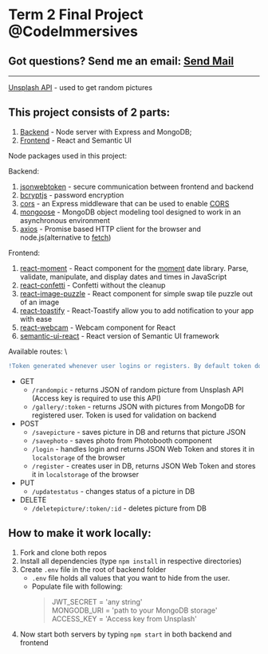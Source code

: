 # Term 2 Final Project @CodeImmersives

## Got questions? Send me an email: <a href="mailto:nikolay.kim@codeimmersives.com?Subject=Hello" target="_top">Send Mail</a>

<hr>

[Unsplash API](https://unsplash.com/developers) - used to get random pictures

## This project consists of 2 parts:
1. [Backend](https://github.com/ignitikus/term-2-final-project-backend) - Node server with Express and MongoDB;
2. [Frontend](https://github.com/ignitikus/term-2-final-project-frontend) - React and Semantic UI

Node packages used in this project: 

Backend: 

1. [jsonwebtoken](https://jwt.io/) - secure communication between frontend and backend
2. [bcryptjs](https://www.npmjs.com/package/bcryptjs) - password encryption
3. [cors](https://www.npmjs.com/package/cors) - an Express middleware that can be used to enable [CORS](https://en.wikipedia.org/wiki/Cross-origin_resource_sharing)
4. [mongoose](https://mongoosejs.com/) -  MongoDB object modeling tool designed to work in an asynchronous environment
5. [axios](https://www.npmjs.com/package/axios) - Promise based HTTP client for the browser and node.js(alternative to [fetch](https://www.npmjs.com/package/fetch))

Frontend: 

1. [react-moment](https://www.npmjs.com/package/react-moment) - React component for the [moment](https://momentjs.com/) date library. Parse, validate, manipulate, and display dates and times in JavaScript
2. [react-confetti](https://www.npmjs.com/package/react-confetti) - Confetti without the cleanup
3. [react-image-puzzle](https://www.npmjs.com/package/react-image-puzzle) - React component for simple swap tile puzzle out of an image
4. [react-toastify](https://www.npmjs.com/package/react-toastify) - React-Toastify allow you to add notification to your app with ease
5. [react-webcam](https://www.npmjs.com/package/react-webcam) - Webcam component for React
6. [semantic-ui-react](https://react.semantic-ui.com/) - React version of Semantic UI framework

Available routes: \
```diff
!Token generated whenever user logins or registers. By default token doesn't have expiration date
```
   * GET
      * `/randompic` - returns JSON of random picture from Unsplash API (Access key is required to use this API)
      * `/gallery/:token` - returns JSON with pictures from MongoDB for registered user. Token is used for validation on backend
   * POST
      * `/savepicture` - saves picture in DB and returns that picture JSON
      * `/savephoto` - saves photo from Photobooth component
      * `/login` - handles login and returns JSON Web Token and stores it in `localstorage` of the browser
      * `/register` - creates user in DB, returns JSON Web Token and stores it in `localstorage` of the browser
   * PUT
      * `/updatestatus` - changes status of a picture in DB
   * DELETE 
      * `/deletepicture/:token/:id` - deletes picture from DB

   
## How to make it work locally:
   1. Fork and clone both repos
   2. Install all dependencies (type `npm install` in respective directories)
   3. Create `.env` file in the root of backend folder
      * `.env` file holds all values that you want to hide from the user. 
      * Populate file with following: 
         >JWT_SECRET = 'any string' <br>
         >MONGODB_URI = 'path to your MongoDB storage' <br>
         >ACCESS_KEY = 'Access key from Unsplash'
   4. Now start both servers by typing `npm start` in both backend and frontend